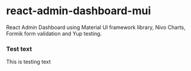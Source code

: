 # react-admin-dashboard-mui
React Admin Dashboard using Material UI framework library, Nivo Charts, Formik form validation and Yup testing.

### Test text
This is testing text